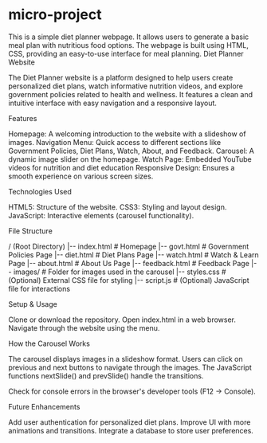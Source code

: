 # micro-project

This is a simple diet planner webpage. It allows users to generate a basic meal plan with nutritious food options. The webpage is built using HTML, CSS, providing an easy-to-use interface for meal planning.
Diet Planner Website

The Diet Planner website is a platform designed to help users create personalized diet plans, watch informative nutrition videos, and explore government policies related to health and wellness. It features a clean and intuitive interface with easy navigation and a responsive layout.

Features

Homepage: A welcoming introduction to the website with a slideshow of images.
Navigation Menu: Quick access to different sections like Government Policies, Diet Plans, Watch, About, and Feedback.
Carousel: A dynamic image slider on the homepage.
Watch Page: Embedded YouTube videos for nutrition and diet education
Responsive Design: Ensures a smooth experience on various screen sizes.

Technologies Used

HTML5: Structure of the website.
CSS3: Styling and layout design.
JavaScript: Interactive elements (carousel functionality).

File Structure

/ (Root Directory)
|-- index.html       # Homepage
|-- govt.html        # Government Policies Page
|-- diet.html        # Diet Plans Page
|-- watch.html       # Watch & Learn Page
|-- about.html       # About Us Page
|-- feedback.html    # Feedback Page
|-- images/          # Folder for images used in the carousel
|-- styles.css       # (Optional) External CSS file for styling
|-- script.js        # (Optional) JavaScript file for interactions

Setup & Usage

Clone or download the repository.
Open index.html in a web browser.
Navigate through the website using the menu.

How the Carousel Works

The carousel displays images in a slideshow format. Users can click on previous and next buttons to navigate through the images. The JavaScript functions nextSlide() and prevSlide() handle the transitions.

Check for console errors in the browser's developer tools (F12 → Console).

Future Enhancements

Add user authentication for personalized diet plans.
Improve UI with more animations and transitions.
Integrate a database to store user preferences.



